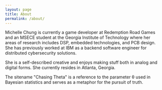 ```yaml
---
layout: page
title: About
permalink: /about/
---
```

Michelle Chung is currently a game developer at Redemption Road Games and an MSECE student at the Georgia Institute of Technology where her areas of research includes DSP, embedded technologies, and PCB design. She has previously worked at IBM as a backend software engineer for distributed cybersecurity solutions.

She is a self-described creative and enjoys making stuff both in analog and digital forms. She currently resides in Atlanta, Georgia.

The sitename "Chasing Theta" is a reference to the parameter θ used in Bayesian statistics and serves as a metaphor for the pursuit of truth.

